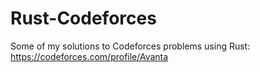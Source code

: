 # Rust-Codeforces

Some of my solutions to Codeforces problems using Rust: https://codeforces.com/profile/Avanta
